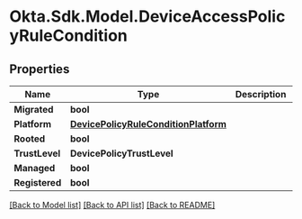 # Okta.Sdk.Model.DeviceAccessPolicyRuleCondition

## Properties

Name | Type | Description | Notes
------------ | ------------- | ------------- | -------------
**Migrated** | **bool** |  | [optional] 
**Platform** | [**DevicePolicyRuleConditionPlatform**](DevicePolicyRuleConditionPlatform.md) |  | [optional] 
**Rooted** | **bool** |  | [optional] 
**TrustLevel** | **DevicePolicyTrustLevel** |  | [optional] 
**Managed** | **bool** |  | [optional] 
**Registered** | **bool** |  | [optional] 

[[Back to Model list]](../README.md#documentation-for-models) [[Back to API list]](../README.md#documentation-for-api-endpoints) [[Back to README]](../README.md)

